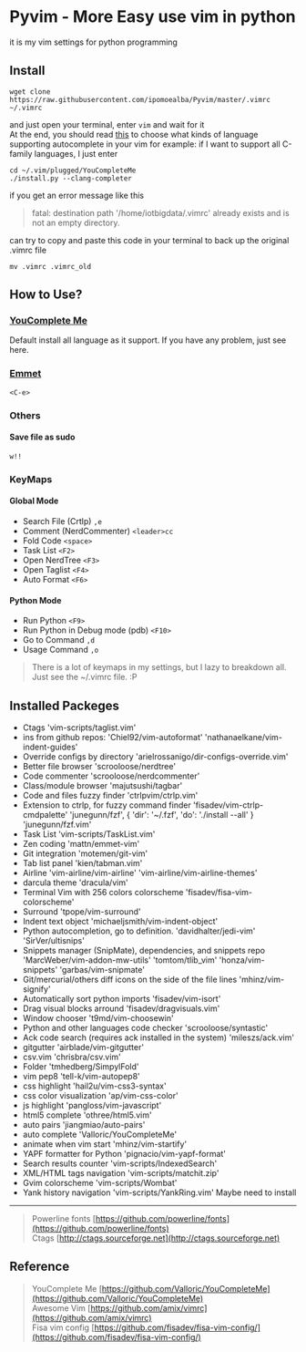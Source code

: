Pyvim - More Easy use vim in python  
======
it is my vim settings for python programming

Install 
--------
```shell
wget clone https://raw.githubusercontent.com/ipomoealba/Pyvim/master/.vimrc ~/.vimrc
``` 

and just open your terminal, enter `vim` and wait for it <br> 
At the end, you should read [this](https://github.com/Valloric/YouCompleteMe) to choose what kinds of language supporting autocomplete in your vim 
for example:
if I want to support all C-family languages, I just enter 

```shell
cd ~/.vim/plugged/YouCompleteMe
./install.py --clang-completer
```
if you get an error message like this 
>fatal: destination path '/home/iotbigdata/.vimrc' already exists and is not an empty directory.

can try to copy and paste this code in your terminal to back up the original .vimrc file 


```shell
mv .vimrc .vimrc_old 
```

How to Use?
----------
### [YouComplete Me](https://github.com/Valloric/YouCompleteMe)
Default install all language as it support.
If you have any problem, just see here. 

### [Emmet](https://docs.emmet.io)
```
<C-e>
```

### Others
#### Save file as sudo 
```
w!!
```
### KeyMaps

#### Global Mode
* Search File \(Crtlp\)
`,e`
* Comment \(NerdCommenter\)
`<leader>cc` 
* Fold Code 
`<space>`
* Task List
`<F2>`
* Open NerdTree
`<F3>`
* Open Taglist
`<F4>`
* Auto Format 
`<F6>`

#### Python Mode
* Run Python 
`<F9>`
* Run Python in Debug mode \(pdb\)
`<F10>`
* Go to Command 
`,d`
* Usage Command 
`,o`

> There is a lot of keymaps in my settings, but I lazy to breakdown all. Just see the ~/.vimrc file. :P


Installed Packeges
------------------

* Ctags
 'vim-scripts/taglist.vim'
* ins from github repos:
 'Chiel92/vim-autoformat'
 'nathanaelkane/vim-indent-guides'
* Override configs by directory
 'arielrossanigo/dir-configs-override.vim'
* Better file browser
 'scrooloose/nerdtree'
* Code commenter
 'scrooloose/nerdcommenter'
* Class/module browser
 'majutsushi/tagbar'
* Code and files fuzzy finder
 'ctrlpvim/ctrlp.vim'
* Extension to ctrlp, for fuzzy command finder
 'fisadev/vim-ctrlp-cmdpalette'
 'junegunn/fzf', { 'dir': '~/.fzf', 'do': './install --all' }
 'junegunn/fzf.vim'
* Task List 
 'vim-scripts/TaskList.vim'
* Zen coding
 'mattn/emmet-vim'
* Git integration
 'motemen/git-vim'
* Tab list panel
 'kien/tabman.vim'
* Airline
 'vim-airline/vim-airline'
 'vim-airline/vim-airline-themes'
* darcula theme
 'dracula/vim'
* Terminal Vim with 256 colors colorscheme
 'fisadev/fisa-vim-colorscheme'
* Surround
 'tpope/vim-surround'
* Indent text object
 'michaeljsmith/vim-indent-object'
* Python autocompletion, go to definition.
 'davidhalter/jedi-vim'
 'SirVer/ultisnips'
* Snippets manager (SnipMate), dependencies, and snippets repo
 'MarcWeber/vim-addon-mw-utils'
 'tomtom/tlib_vim'
 'honza/vim-snippets'
 'garbas/vim-snipmate'
* Git/mercurial/others diff icons on the side of the file lines
 'mhinz/vim-signify'
* Automatically sort python imports
 'fisadev/vim-isort'
* Drag visual blocks arround
 'fisadev/dragvisuals.vim'
* Window chooser
 't9md/vim-choosewin'
* Python and other languages code checker
 'scrooloose/syntastic'
* Ack code search (requires ack installed in the system)
 'mileszs/ack.vim'
* gitgutter
 'airblade/vim-gitgutter'
* csv.vim
 'chrisbra/csv.vim'
* Folder
 'tmhedberg/SimpylFold'
* vim pep8
 'tell-k/vim-autopep8'
* css highlight
 'hail2u/vim-css3-syntax'
* css color visualization
 'ap/vim-css-color'
* js highlight
 'pangloss/vim-javascript'
* html5 complete
 'othree/html5.vim'
* auto pairs
 'jiangmiao/auto-pairs'
* auto complete
 'Valloric/YouCompleteMe'
* animate when vim start
 'mhinz/vim-startify'
* YAPF formatter for Python
 'pignacio/vim-yapf-format'
* Search results counter
 'vim-scripts/IndexedSearch'
* XML/HTML tags navigation
 'vim-scripts/matchit.zip'
* Gvim colorscheme
 'vim-scripts/Wombat'
* Yank history navigation
 'vim-scripts/YankRing.vim'
Maybe need to install 
---------------------
> Powerline fonts [https://github.com/powerline/fonts](https://github.com/powerline/fonts) <br>
> Ctags [http://ctags.sourceforge.net](http://ctags.sourceforge.net)



Reference
---------
> YouComplete Me [https://github.com/Valloric/YouCompleteMe](https://github.com/Valloric/YouCompleteMe)<br>
> Awesome Vim [https://github.com/amix/vimrc](https://github.com/amix/vimrc)<br>
> Fisa vim config [https://github.com/fisadev/fisa-vim-config/](https://github.com/fisadev/fisa-vim-config/)<br>

